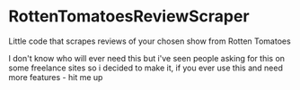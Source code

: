 # RottenTomatoesReviewScraper
Little code that scrapes reviews of your chosen show from Rotten Tomatoes 

I don't know who will ever need this but i've seen people asking for this on some freelance sites so i decided to make it, if you ever use this and need more features - hit me up
